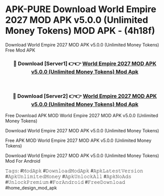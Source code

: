 # APK-PURE Download World Empire 2027 MOD APK v5.0.0 (Unlimited Money Tokens) MOD APK - (4h18f)
Download World Empire 2027 MOD APK v5.0.0 (Unlimited Money Tokens) Free Mod APK

<div align="center">
<h3>🔴 Download [Server1] 👉👉 <a href="https://apk-comot.site?title=World_Empire_2027_MOD_APK_v5.0.0_(Unlimited_Money_Tokens)">World Empire 2027 MOD APK v5.0.0 (Unlimited Money Tokens) Mod Apk</a></h3><br>

<h3>🔴 Download [Server2] 👉👉 <a href="https://apk-comot.site?title=World_Empire_2027_MOD_APK_v5.0.0_(Unlimited_Money_Tokens)">World Empire 2027 MOD APK v5.0.0 (Unlimited Money Tokens) Mod Apk</a></h3>
</div>


Free Download APK MOD World Empire 2027 MOD APK v5.0.0 (Unlimited Money Tokens)

Download World Empire 2027 MOD APK v5.0.0 (Unlimited Money Tokens) 

Free APK MOD World Empire 2027 MOD APK v5.0.0 (Unlimited Money Tokens) 

Download World Empire 2027 MOD APK v5.0.0 (Unlimited Money Tokens) Mod For Android

𝚃𝚊𝚐𝚜: #𝙼𝚘𝚍𝙰𝚙𝚔 #𝙳𝚘𝚠𝚗𝚕𝚘𝚊𝚍𝙼𝚘𝚍𝙰𝚙𝚔 #𝙰𝚙𝚔𝙻𝚊𝚝𝚎𝚜𝚝𝚅𝚎𝚛𝚜𝚒𝚘𝚗 #𝙰𝚙𝚔𝚄𝚗𝚕𝚒𝚖𝚒𝚝𝚎𝚍𝙼𝚘𝚗𝚎𝚢 #𝙰𝚙𝚔𝚄𝚗𝚕𝚘𝚌𝚔𝙰𝚕𝚕 #𝙰𝚙𝚔𝙽𝚘𝙰𝚍𝚜 #𝚄𝚗𝚕𝚘𝚌𝚔𝙿𝚛𝚎𝚖𝚒𝚞𝚖 #𝙵𝚘𝚛𝙰𝚗𝚍𝚛𝚘𝚒𝚍 #𝙵𝚛𝚎𝚎𝙳𝚘𝚠𝚗𝚕𝚘𝚊𝚍 #home_design_mod_apk